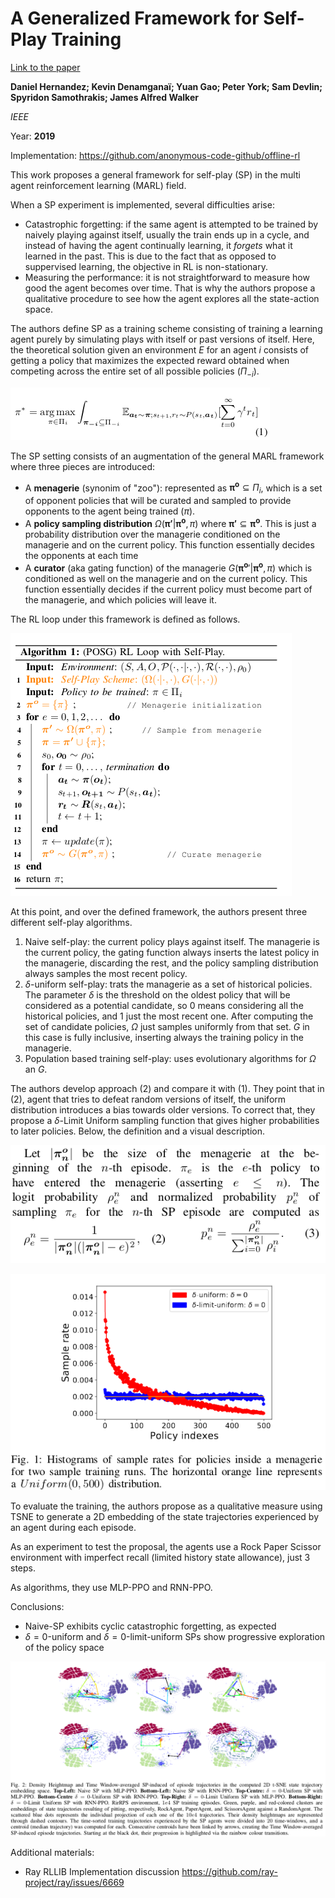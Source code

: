 # A Generalized Framework for Self-Play Training

[Link to the paper](https://ieee-cog.org/2019/papers/paper_50.pdf)


**Daniel Hernandez; Kevin Denamganaï; Yuan Gao; Peter York; Sam Devlin; Spyridon Samothrakis; James Alfred Walker**

*IEEE*

Year: **2019**

Implementation: https://github.com/anonymous-code-github/offline-rl

This work proposes a general framework for self-play (SP) in the multi agent reinforcement learning (MARL) field.

When a SP experiment is implemented, several difficulties arise:
- Catastrophic forgetting: if the same agent is attempted to be trained by naively playing against itself, usually the train ends up in a cycle, and instead of having the agent continually learning, it *forgets* what it learned in the past. This is due to the fact that as opposed to suppervised learning, the objective in RL is non-stationary.
- Measuring the performance: it is not straightforward to measure how good the agent becomes over time. That is why the authors propose a qualitative procedure to see how the agent explores all the state-action space.

The authors define SP as a training scheme consisting of training a learning agent purely by simulating plays with itself or past versions of itself. Here, the theoretical solution given an environment $E$ for an agent $i$ consists of getting a policy that maximizes the expected reward obtained when competing across the entire set of all possible policies ($\Pi_{-i}$).

![](hernandez2019/objective.png)

The SP setting consists of an augmentation of the general MARL framework where three pieces are introduced:
- A **menagerie** (synonim of "zoo"): represented as $\mathbf{\pi^o} \subseteq \Pi_i$, which is a set of opponent policies that will be curated and sampled to provide opponents to the agent being trained ($\pi$).
- A **policy sampling distribution** $\Omega(\mathbf{\pi'}|\mathbf{\pi^o}, \pi)$ where $\mathbf{\pi'} \subseteq \mathbf{\pi^o}$. This is just a probability distribution over the managerie conditioned on the managerie and on the current policy. This function essentially decides the opponents at each time
- A **curator** (aka gating function) of the managerie $G(\mathbf{\pi^o}'|\mathbf{\pi^o}, \pi)$ which is conditioned as well on the managerie and on the current policy. This function essentially decides if the current policy must become part of the managerie, and which policies will leave it.

The RL loop under this framework is defined as follows.

![](hernandez2019/rl_loop.png)

At this point, and over the defined framework, the authors present three different self-play algorithms.
1. Naive self-play: the current policy plays against itself. The managerie is the current policy, the gating function always inserts the latest policy in the managerie, discarding the rest, and the policy sampling distribution always samples the most recent policy.
2. $\delta$-uniform self-play: trats the managerie as a set of historical policies. The parameter $\delta$ is the threshold on the oldest policy that will be considered as a potential candidate, so 0 means considering all the historical policies, and 1 just the most recent one. After computing the set of candidate policies, $\Omega$ just samples uniformly from that set. $G$ in this case is fully inclusive, inserting always the training policy in the managerie.
3. Population based training self-play: uses evolutionary algorithms for $\Omega$ an $G$.

The authors develop approach (2) and compare it with (1). They point that in (2), agent that tries to defeat random versions of itself, the uniform distribution introduces a bias towards older versions. To correct that, they propose a $\delta$-Limit Uniform sampling function that gives higher probabilities to later policies. Below, the definition and a visual description.

![](hernandez2019/delta-limit-uniform.png)

![](hernandez2019/uniform-vs-delta-limit.png)

To evaluate the training, the authors propose as a qualitative measure using TSNE to generate a 2D embedding of the state trajectories experienced by an agent during each episode.

As an experiment to test the proposal, the agents use a Rock Paper Scissor environment with imperfect recall (limited history state allowance), just 3 steps.

As algorithms, they use MLP-PPO and RNN-PPO.

Conclusions:
- Naive-SP exhibits cyclic catastrophic forgetting, as expected
- $\delta=0$-uniform and $\delta=0$-limit-uniform SPs show progressive exploration of the policy space

![](hernandez2019/tsne.png)

Additional materials:
- Ray RLLIB Implementation discussion https://github.com/ray-project/ray/issues/6669